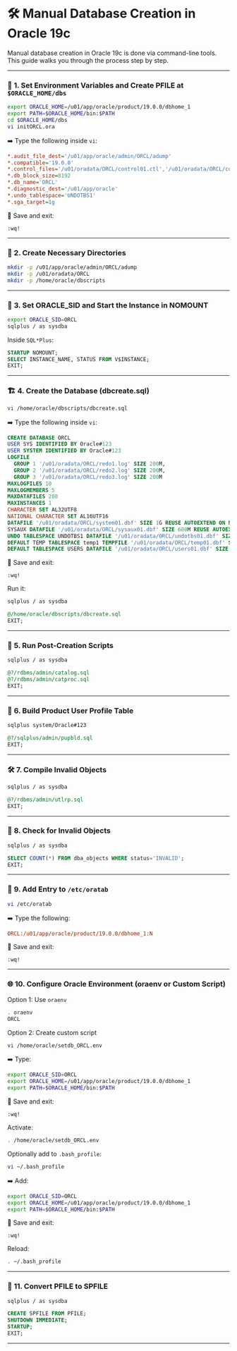 # 🛠️ **Manual Database Creation in Oracle 19c**

Manual database creation in Oracle 19c is done via command-line tools. This guide walks you through the process step by step.

---

### 🔧 **1. Set Environment Variables and Create PFILE at `$ORACLE_HOME/dbs`**

```bash
export ORACLE_HOME=/u01/app/oracle/product/19.0.0/dbhome_1
export PATH=$ORACLE_HOME/bin:$PATH
cd $ORACLE_HOME/dbs
vi initORCL.ora
```

➡️ Type the following inside `vi`:

```ini
*.audit_file_dest='/u01/app/oracle/admin/ORCL/adump'
*.compatible='19.0.0'
*.control_files='/u01/oradata/ORCL/control01.ctl','/u01/oradata/ORCL/control02.ctl'
*.db_block_size=8192
*.db_name='ORCL'
*.diagnostic_dest='/u01/app/oracle'
*.undo_tablespace='UNDOTBS1'
*.sga_target=1g
```

📝 Save and exit:

```
:wq!
```

---

### 📁 **2. Create Necessary Directories**

```bash
mkdir -p /u01/app/oracle/admin/ORCL/adump
mkdir -p /u01/oradata/ORCL
mkdir -p /home/oracle/dbscripts
```

---

### 🏁 **3. Set ORACLE\_SID and Start the Instance in NOMOUNT**

```bash
export ORACLE_SID=ORCL
sqlplus / as sysdba
```

Inside `SQL*Plus`:

```sql
STARTUP NOMOUNT;
SELECT INSTANCE_NAME, STATUS FROM V$INSTANCE;
EXIT;
```

---

### 🏗️ **4. Create the Database (dbcreate.sql)**

```bash
vi /home/oracle/dbscripts/dbcreate.sql
```

➡️ Type the following inside `vi`:

```sql
CREATE DATABASE ORCL
USER SYS IDENTIFIED BY Oracle#123
USER SYSTEM IDENTIFIED BY Oracle#123
LOGFILE
  GROUP 1 '/u01/oradata/ORCL/redo1.log' SIZE 200M,
  GROUP 2 '/u01/oradata/ORCL/redo2.log' SIZE 200M,
  GROUP 3 '/u01/oradata/ORCL/redo3.log' SIZE 200M
MAXLOGFILES 10
MAXLOGMEMBERS 5
MAXDATAFILES 200
MAXINSTANCES 1
CHARACTER SET AL32UTF8
NATIONAL CHARACTER SET AL16UTF16
DATAFILE '/u01/oradata/ORCL/system01.dbf' SIZE 1G REUSE AUTOEXTEND ON NEXT 100M MAXSIZE UNLIMITED
SYSAUX DATAFILE '/u01/oradata/ORCL/sysaux01.dbf' SIZE 600M REUSE AUTOEXTEND ON NEXT 100M MAXSIZE UNLIMITED
UNDO TABLESPACE UNDOTBS1 DATAFILE '/u01/oradata/ORCL/undotbs01.dbf' SIZE 200M AUTOEXTEND ON NEXT 100M MAXSIZE UNLIMITED
DEFAULT TEMP TABLESPACE temp1 TEMPFILE '/u01/oradata/ORCL/temp01.dbf' SIZE 100M AUTOEXTEND ON NEXT 50M MAXSIZE UNLIMITED
DEFAULT TABLESPACE USERS DATAFILE '/u01/oradata/ORCL/users01.dbf' SIZE 200M AUTOEXTEND ON NEXT 100M MAXSIZE UNLIMITED;
```

📝 Save and exit:

```
:wq!
```

Run it:

```bash
sqlplus / as sysdba
```

```sql
@/home/oracle/dbscripts/dbcreate.sql
EXIT;
```

---

### 🧱 **5. Run Post-Creation Scripts**

```bash
sqlplus / as sysdba
```

```sql
@?/rdbms/admin/catalog.sql
@?/rdbms/admin/catproc.sql
EXIT;
```

---

### 🧩 **6. Build Product User Profile Table**

```bash
sqlplus system/Oracle#123
```

```sql
@?/sqlplus/admin/pupbld.sql
EXIT;
```

---

### 🛠️ **7. Compile Invalid Objects**

```bash
sqlplus / as sysdba
```

```sql
@?/rdbms/admin/utlrp.sql
EXIT;
```

---

### 🔎 **8. Check for Invalid Objects**

```bash
sqlplus / as sysdba
```

```sql
SELECT COUNT(*) FROM dba_objects WHERE status='INVALID';
EXIT;
```

---

### 📝 **9. Add Entry to `/etc/oratab`**

```bash
vi /etc/oratab
```

➡️ Type the following:

```ini
ORCL:/u01/app/oracle/product/19.0.0/dbhome_1:N
```

📝 Save and exit:

```
:wq!
```

---

### 🌐 **10. Configure Oracle Environment (oraenv or Custom Script)**

Option 1: Use `oraenv`

```bash
. oraenv
ORCL
```

Option 2: Create custom script

```bash
vi /home/oracle/setdb_ORCL.env
```

➡️ Type:

```bash
export ORACLE_SID=ORCL
export ORACLE_HOME=/u01/app/oracle/product/19.0.0/dbhome_1
export PATH=$ORACLE_HOME/bin:$PATH
```

📝 Save and exit:

```
:wq!
```

Activate:

```bash
. /home/oracle/setdb_ORCL.env
```

Optionally add to `.bash_profile`:

```bash
vi ~/.bash_profile
```

➡️ Add:

```bash
export ORACLE_SID=ORCL
export ORACLE_HOME=/u01/app/oracle/product/19.0.0/dbhome_1
export PATH=$ORACLE_HOME/bin:$PATH
```

📝 Save and exit:

```
:wq!
```

Reload:

```bash
. ~/.bash_profile
```

---

### 🔄 **11. Convert PFILE to SPFILE**

```bash
sqlplus / as sysdba
```

```sql
CREATE SPFILE FROM PFILE;
SHUTDOWN IMMEDIATE;
STARTUP;
EXIT;
```

---
